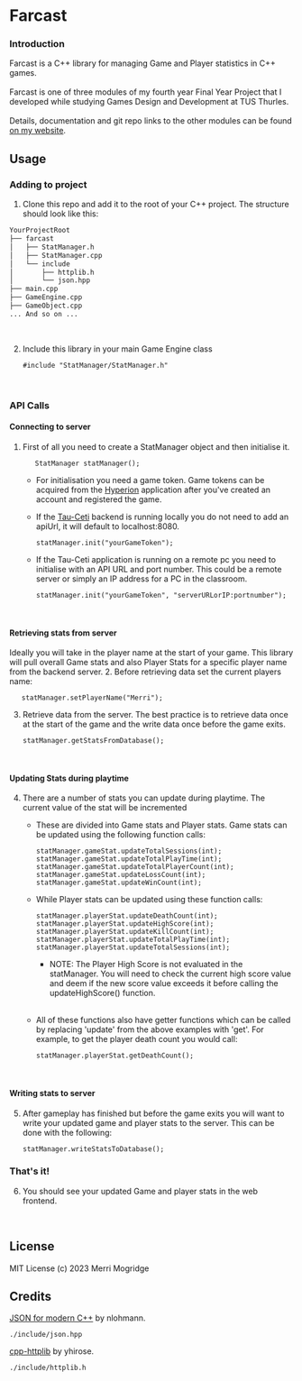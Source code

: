 # Farcast

### Introduction
Farcast is a C++ library for managing Game and Player statistics in C++ games.
<br><br>
Farcast is one of three modules of my fourth year Final Year Project that I developed while studying Games Design and Development at TUS Thurles.
<br><br>
Details, documentation and git repo links to the other modules can be found [on my website](https://merri1.github.io).

## Usage

### Adding to project

1. Clone this repo and add it to the root of your C++ project. The structure should look like this:

```bash
YourProjectRoot
├── farcast
│   ├── StatManager.h
│   ├── StatManager.cpp
│   └── include
│       ├── httplib.h
│       └── json.hpp
├── main.cpp
├── GameEngine.cpp
├── GameObject.cpp
... And so on ...
```

<br>

2. Include this library in your main Game Engine class
    
       #include "StatManager/StatManager.h"

<br>

### API Calls
#### Connecting to server

1. First of all you need to create a StatManager object and then initialise it.

          StatManager statManager();

    - For initialisation you need a game token. Game tokens can be acquired from the [Hyperion](https://github.com/Merri1/hyperion) application after you've created an account and registered the game.
    - If the [Tau-Ceti](https://github.com/Merri1/tau-ceti) backend is running locally you do not need to add an apiUrl, it will default to localhost:8080.

          statManager.init("yourGameToken");
   
    - If the Tau-Ceti application is running on a remote pc you need to initialise with an API URL and port number. This could be a remote server or simply an IP address for a PC in the classroom.

          statManager.init("yourGameToken", "serverURLorIP:portnumber");

<br>

#### Retrieving stats from server
Ideally you will take in the player name at the start of your game. This library will pull overall Game stats and also Player Stats for a specific player name from the backend server.
2. Before retrieving data set the current players name:

       statManager.setPlayerName("Merri");
3. Retrieve data from the server. The best practice is to retrieve data once at the start of the game and the write data once before the game exits.

       statManager.getStatsFromDatabase();

<br>

#### Updating Stats during playtime
4. There are a number of stats you can update during playtime. The current value of the stat will be incremented 
    - These are divided into Game stats and Player stats. Game stats can be updated using the following function calls:

          statManager.gameStat.updateTotalSessions(int);
          statManager.gameStat.updateTotalPlayTime(int);
          statManager.gameStat.updateTotalPlayerCount(int);
          statManager.gameStat.updateLossCount(int);
          statManager.gameStat.updateWinCount(int);
    - While Player stats can be updated using these function calls:
          
          statManager.playerStat.updateDeathCount(int);
          statManager.playerStat.updateHighScore(int);
          statManager.playerStat.updateKillCount(int);
          statManager.playerStat.updateTotalPlayTime(int);
          statManager.playerStat.updateTotalSessions(int);
      - NOTE: The Player High Score is not evaluated in the statManager. You will need to check the current high score value and deem if the new score value exceeds it before calling the updateHighScore() function.
        <br><br>

    - All of these functions also have getter functions which can be called by replacing 'update' from the above examples with 'get'. For example, to get the player death count you would call:
                
          statManager.playerStat.getDeathCount();

<br>

#### Writing stats to server
5. After gameplay has finished but before the game exits you will want to write your updated game and player stats to the server. This can be done with the following:

       statManager.writeStatsToDatabase();

### That's it!
6. You should see your updated Game and player stats in the web frontend.
   
<br>

## License
MIT License (c) 2023 Merri Mogridge

## Credits
[JSON for modern C++](https://github.com/nlohmann/json) by nlohmann. 
    
    ./include/json.hpp

[cpp-httplib](https://github.com/yhirose/cpp-httplib) by yhirose.

    ./include/httplib.h

